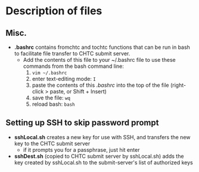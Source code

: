 # Description of files
## Misc.
* **.bashrc** contains fromchtc and tochtc functions that can be run in bash to facilitate file transfer to CHTC submit server. 
	* Add the contents of this file to your ~/.bashrc file to use these commands from the bash command line:
		1. `vim ~/.bashrc`
		1. enter text-editing mode: `I`
		1. paste the contents of this *.bashrc* into the top of the file (right-click > paste, or Shift + Insert)
		1. save the file: `wq`
		1. reload bash: `bash`

## Setting up SSH to skip password prompt
* **sshLocal.sh** creates a new key for use with SSH, and transfers the new key to the CHTC submit server
	* if it prompts you for a passphrase, just hit enter 
* **sshDest.sh** (copied to CHTC submit server by sshLocal.sh) adds the key created by sshLocal.sh to the submit-server's list of authorized keys
